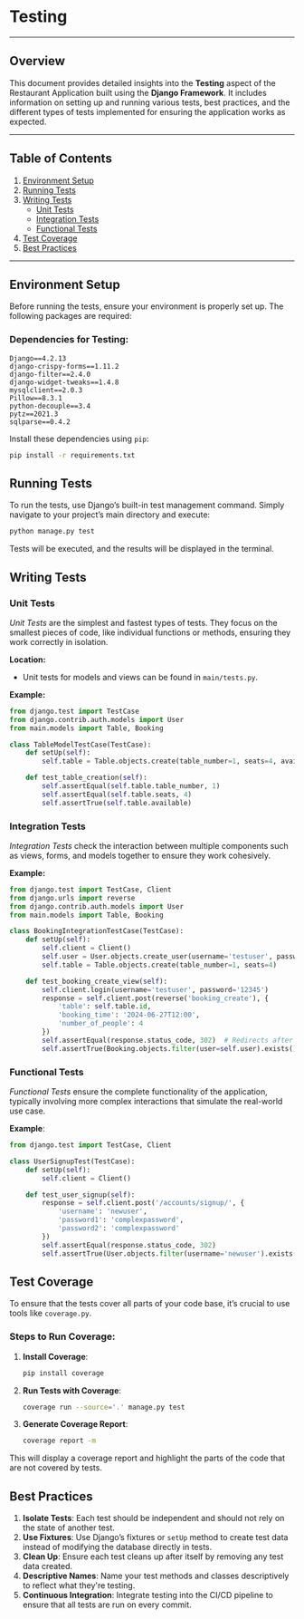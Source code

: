 # Testing

---

## Overview

This document provides detailed insights into the **Testing** aspect of the Restaurant Application built using the **Django Framework**. It includes information on setting up and running various tests, best practices, and the different types of tests implemented for ensuring the application works as expected.

---

## Table of Contents

1. [Environment Setup](#environment-setup)
2. [Running Tests](#running-tests)
3. [Writing Tests](#writing-tests)
    - [Unit Tests](#unit-tests)
    - [Integration Tests](#integration-tests)
    - [Functional Tests](#functional-tests)
4. [Test Coverage](#test-coverage)
5. [Best Practices](#best-practices)

---

## Environment Setup

Before running the tests, ensure your environment is properly set up. The following packages are required:

### Dependencies for Testing:

```plaintext
Django==4.2.13
django-crispy-forms==1.11.2
django-filter==2.4.0
django-widget-tweaks==1.4.8
mysqlclient==2.0.3
Pillow==8.3.1
python-decouple==3.4
pytz==2021.3
sqlparse==0.4.2
```

Install these dependencies using `pip`:

```sh
pip install -r requirements.txt
```

## Running Tests

To run the tests, use Django’s built-in test management command. Simply navigate to your project’s main directory and execute:

```sh
python manage.py test
```

Tests will be executed, and the results will be displayed in the terminal.

## Writing Tests

### Unit Tests

*Unit Tests* are the simplest and fastest types of tests. They focus on the smallest pieces of code, like individual functions or methods, ensuring they work correctly in isolation.

**Location:**
- Unit tests for models and views can be found in `main/tests.py`.

**Example:**

```python
from django.test import TestCase
from django.contrib.auth.models import User
from main.models import Table, Booking

class TableModelTestCase(TestCase):
    def setUp(self):
        self.table = Table.objects.create(table_number=1, seats=4, available=True)

    def test_table_creation(self):
        self.assertEqual(self.table.table_number, 1)
        self.assertEqual(self.table.seats, 4)
        self.assertTrue(self.table.available)
```

### Integration Tests

*Integration Tests* check the interaction between multiple components such as views, forms, and models together to ensure they work cohesively.

**Example:**

```python
from django.test import TestCase, Client
from django.urls import reverse
from django.contrib.auth.models import User
from main.models import Table, Booking

class BookingIntegrationTestCase(TestCase):
    def setUp(self):
        self.client = Client()
        self.user = User.objects.create_user(username='testuser', password='12345')
        self.table = Table.objects.create(table_number=1, seats=4)

    def test_booking_create_view(self):
        self.client.login(username='testuser', password='12345')
        response = self.client.post(reverse('booking_create'), {
            'table': self.table.id,
            'booking_time': '2024-06-27T12:00',
            'number_of_people': 4
        })
        self.assertEqual(response.status_code, 302)  # Redirects after booking creation
        self.assertTrue(Booking.objects.filter(user=self.user).exists())
```

### Functional Tests

*Functional Tests* ensure the complete functionality of the application, typically involving more complex interactions that simulate the real-world use case.

**Example**:

```python
from django.test import TestCase, Client

class UserSignupTest(TestCase):
    def setUp(self):
        self.client = Client()

    def test_user_signup(self):
        response = self.client.post('/accounts/signup/', {
            'username': 'newuser',
            'password1': 'complexpassword',
            'password2': 'complexpassword'
        })
        self.assertEqual(response.status_code, 302)
        self.assertTrue(User.objects.filter(username='newuser').exists())
```

## Test Coverage

To ensure that the tests cover all parts of your code base, it’s crucial to use tools like `coverage.py`.

### Steps to Run Coverage:

1. **Install Coverage**:
    ```sh
    pip install coverage
    ```

2. **Run Tests with Coverage**:
    ```sh
    coverage run --source='.' manage.py test
    ```

3. **Generate Coverage Report**:
    ```sh
    coverage report -m
    ```

This will display a coverage report and highlight the parts of the code that are not covered by tests.

## Best Practices

1. **Isolate Tests**: Each test should be independent and should not rely on the state of another test.
2. **Use Fixtures**: Use Django’s fixtures or `setUp` method to create test data instead of modifying the database directly in tests.
3. **Clean Up**: Ensure each test cleans up after itself by removing any test data created.
4. **Descriptive Names**: Name your test methods and classes descriptively to reflect what they're testing.
5. **Continuous Integration**: Integrate testing into the CI/CD pipeline to ensure that all tests are run on every commit.
